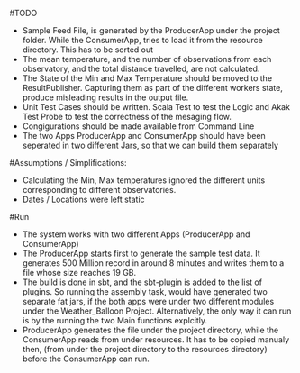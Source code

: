 #TODO
* Sample Feed File, is generated by the ProducerApp under the project folder. While the ConsumerApp, tries to load it from the resource directory. This has to be sorted out 
* The mean temperature, and the number of observations from each observatory, and the total distance travelled, are not calculated.
* The State of the Min and Max Temperature should be moved to the ResultPublisher. Capturing them as part of the different 
workers state, produce misleading results in the output file.
* Unit Test Cases should be written. Scala Test to test the Logic and Akak Test Probe to test the correctness of the mesaging flow.
* Congigurations should be made available from Command Line
* The two Apps ProducerApp and ConsumerApp should have been seperated in two different Jars, so that we can build them separately

#Assumptions / Simplifications:
* Calculating the Min, Max temperatures ignored the different units corresponding to different observatories.
* Dates / Locations were left static 

#Run
* The system works with two different Apps (ProducerApp and ConsumerApp)
* The ProducerApp starts first to generate the sample test data. It generates 500 Million record in around 8 minutes and writes them to a file 
whose size reaches 19 GB.
* The build is done in sbt, and the sbt-plugin is added to the list of plugins. So running the assembly task, would have generated two separate fat jars, if the both apps were under two different modules under the Weather_Balloon Project. Alternatively, the only way it can run is by the running the two Main functions explcitly.
* ProducerApp generates the file under the project directory, while the ConsumerApp reads from under resources. It has to be copied manualy then, (from under the project directory to the resources directory) before the ConsumerApp can run.
